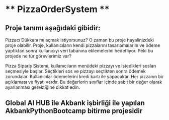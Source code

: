 # ** PizzaOrderSystem **
## Proje tanımı aşağıdaki gibidir:
Pizzacı Dükkanı mı açmak istiyorsunuz? O zaman bu proje hayalinizdeki proje olabilir. Proje, kullanıcıların kendi pizzalarını tasarlamalarını ve ödeme yaptıktan sonra kullanıcıyı veri tabanına eklemelerini hedefliyor. Peki bu projede ne tür görevlerimiz var?

Pizza Sipariş Sistemi, kullanıcıların menüdeki pizzayı ve istedikleri sosları seçmesiyle başlar. Seçtikleri sos ve pizzayı seçtikten sonra ödemek zorundalar. Kullanıcılar ödemelerini kredi kartı ile yapacaktır. Her pizzanın bir açıklaması ve fiyatı vardır. Bu değerlerin sınıflar içinde sabit bir değer olarak ayarlanması gerektiğine dikkat edin.

## Global AI HUB ile Akbank işbirliği ile yapılan AkbankPythonBootcamp bitirme projesidir

